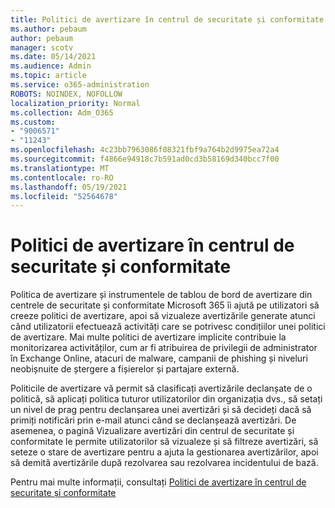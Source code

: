 ```yaml
---
title: Politici de avertizare în centrul de securitate și conformitate
ms.author: pebaum
author: pebaum
manager: scotv
ms.date: 05/14/2021
ms.audience: Admin
ms.topic: article
ms.service: o365-administration
ROBOTS: NOINDEX, NOFOLLOW
localization_priority: Normal
ms.collection: Adm_O365
ms.custom:
- "9006571"
- "11243"
ms.openlocfilehash: 4c23bb7963086f08321fbf9a764b2d9975ea72a4
ms.sourcegitcommit: f4866e94918c7b591ad0cd3b58169d340bcc7f00
ms.translationtype: MT
ms.contentlocale: ro-RO
ms.lasthandoff: 05/19/2021
ms.locfileid: "52564678"
---
```

# <a name="alert-policies-in-the-security-and-compliance-center"></a>Politici de avertizare în centrul de securitate și conformitate

Politica de avertizare și instrumentele de tablou de bord de avertizare din centrele de securitate și conformitate Microsoft 365 îi ajută pe utilizatori să creeze politici de avertizare, apoi să vizualeze avertizările generate atunci când utilizatorii efectuează activități care se potrivesc condițiilor unei politici de avertizare. Mai multe politici de avertizare implicite contribuie la monitorizarea activităților, cum ar fi atribuirea de privilegii de administrator în Exchange Online, atacuri de malware, campanii de phishing și niveluri neobișnuite de ștergere a fișierelor și partajare externă.

Politicile de avertizare vă permit să clasificați avertizările declanșate de o politică, să aplicați politica tuturor utilizatorilor din organizația dvs., să setați un nivel de prag pentru declanșarea unei avertizări și să decideți dacă să primiți notificări prin e-mail atunci când se declanșează avertizări. De asemenea, o pagină Vizualizare avertizări din centrul de securitate și conformitate le permite utilizatorilor să vizualeze și să filtreze avertizări, să seteze o stare de avertizare pentru a ajuta la gestionarea avertizărilor, apoi să demită avertizările după rezolvarea sau rezolvarea incidentului de bază.

Pentru mai multe informații, consultați [Politici de avertizare în centrul de securitate și conformitate](/microsoft-365/compliance/alert-policies)